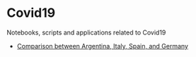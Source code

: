 # Covid19
Notebooks, scripts and applications related to Covid19

- [Comparison between Argentina, Italy, Spain, and Germany](https://github.com/OliverMaerz/Covid19/blob/master/Covid19_Compare_Argentina_curve_to_Italy%2C_Spain_and_Germany.ipynb)
